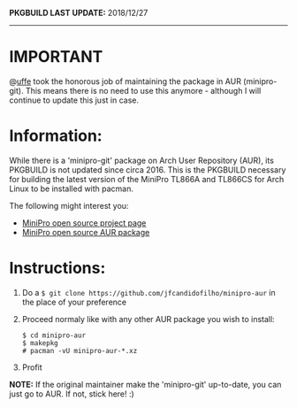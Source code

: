 **PKGBUILD LAST UPDATE:** 	2018/12/27

---

# IMPORTANT

@[uffe](https://aur.archlinux.org/account/uffe) took the honorous job of maintaining the package in AUR (minipro-git). This means there is no need to use this anymore - although I will continue to update this just in case.

# Information:

While there is a 'minipro-git' package on Arch User Repository (AUR), its PKGBUILD is not updated since circa 2016. This is the PKGBUILD necessary for building the latest version of the MiniPro TL866A and TL866CS for Arch Linux to be installed with pacman.

The following might interest you:

* [MiniPro open source project page](https://gitlab.com/DavidGriffith/minipro)
* [MiniPro open source AUR package](https://aur.archlinux.org/packages/minipro-git)

# Instructions:

1. Do a `$ git clone https://github.com/jfcandidofilho/minipro-aur` in the place of your preference

2. Proceed normaly like with any other AUR package you wish to install:

	```shell
	$ cd minipro-aur
	$ makepkg
	# pacman -vU minipro-aur-*.xz
	```

3. Profit


**NOTE:** If the original maintainer make the 'minipro-git' up-to-date, you can just go to AUR. If not, stick here! :)
